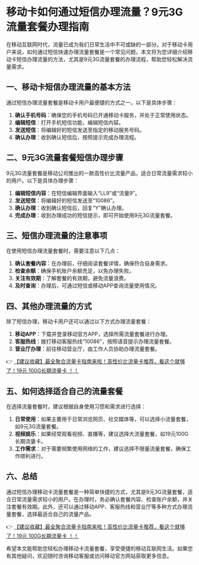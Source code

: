 # 移动卡如何通过短信办理流量？9元3G流量套餐办理指南

在移动互联网时代，流量已成为我们日常生活中不可或缺的一部分。对于移动卡用户来说，如何通过短信快速办理流量套餐是一个常见问题。本文将为您详细介绍移动卡短信办理流量的方法，尤其是9元3G流量套餐的办理流程，帮助您轻松解决流量需求。

## 一、移动卡短信办理流量的基本方法

通过短信办理流量套餐是移动卡用户最便捷的方式之一。以下是具体步骤：

1. **确认手机号码**：确保您的手机号码已开通移动卡服务，并处于正常使用状态。
2. **编辑短信**：打开手机短信功能，编辑短信内容。
3. **发送短信**：将编辑好的短信发送至指定的移动服务号码。
4. **确认办理**：收到确认短信后，按照提示完成办理流程。

## 二、9元3G流量套餐短信办理步骤

9元3G流量套餐是移动公司推出的一款高性价比流量产品，适合日常流量需求较小的用户。以下是具体办理步骤：

1. **编辑短信内容**：在短信编辑界面输入“LL9”或“流量9”。
2. **发送短信**：将编辑好的短信发送至“10086”。
3. **确认办理**：收到确认短信后，回复“Y”确认办理。
4. **完成办理**：收到办理成功的短信提示，即可开始使用9元3G流量套餐。

## 三、短信办理流量的注意事项

在使用短信办理流量套餐时，需要注意以下几点：

1. **确认套餐内容**：在办理前，仔细阅读套餐详情，确保符合自身需求。
2. **检查余额**：确保手机账户余额充足，以免办理失败。
3. **关注有效期**：了解套餐的有效期，避免流量浪费。
4. **及时查询**：办理后，可通过短信或移动APP查询流量使用情况。

## 四、其他办理流量的方式

除了短信办理，移动卡用户还可以通过以下方式办理流量套餐：

1. **移动APP**：下载并登录移动官方APP，选择所需流量套餐进行办理。
2. **客服热线**：拨打移动客服热线“10086”，按照语音提示办理流量套餐。
3. **营业厅办理**：前往移动营业厅，由工作人员协助办理流量套餐。

👉 [【建议收藏】最全聚合流量卡指南来啦！高性价比流量卡推荐，看这个就够了！19元 100G长期流量卡 ！！](https://bit.ly/Liuliangka)

## 五、如何选择适合自己的流量套餐

在选择流量套餐时，建议根据自身使用习惯和需求进行选择：

1. **日常使用**：如果主要用于日常浏览网页、社交媒体等，可以选择小流量套餐，如9元3G流量套餐。
2. **视频娱乐**：如果经常观看视频、直播等，建议选择大流量套餐，如19元100G长期流量卡。
3. **工作需求**：对于需要频繁使用网络的工作，建议选择不限量流量套餐，确保工作顺利进行。

## 六、总结

通过短信办理移动卡流量套餐是一种简单快捷的方式，尤其是9元3G流量套餐，适合日常流量需求较小的用户。在办理时，务必确认套餐内容、检查账户余额，并关注套餐有效期。此外，还可以通过移动APP、客服热线和营业厅等多种方式办理流量套餐，选择最适合自己的流量产品。

👉 [【建议收藏】最全聚合流量卡指南来啦！高性价比流量卡推荐，看这个就够了！19元 100G长期流量卡 ！！](https://bit.ly/Liuliangka)

希望本文能帮助您轻松办理移动卡流量套餐，享受便捷的移动互联网生活。如果您有其他疑问，欢迎随时咨询移动客服或访问移动官方网站获取更多信息。
